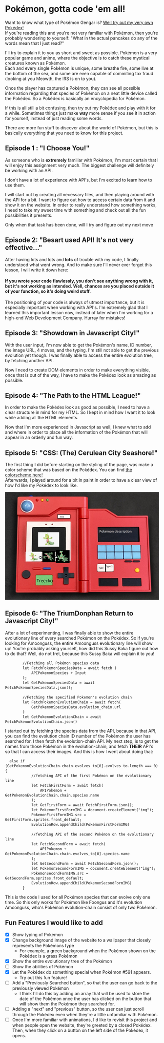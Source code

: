 # Pokémon, gotta code 'em all!
Want to know what type of Pokémon Gengar is? [Well try out my very own Pokédex!](https://besartelezi.github.io/ajax-pokedex/) </br> 
If you're reading this and you're not very familiar with Pokémon, then you're probably wondering to yourself: "What in the actual pancakes do any of the words mean that I just read?" </br>

I'll try to explain it to you as short and sweet as possible. Pokémon is a very popular game and anime, where the objective is to catch these mystical creatures known as Pokémon. </br> 
Each and every single Pokémon is unique, some breathe fire, some live at the bottom of the sea, and some are even capable of commiting tax fraud (looking at you Meowth, the IRS is on to you). </br>

Once the player has captured a Pokémon, they can see all possible information regarding that species of Pokémon on a neat little device called the Pokédex. So a Pokédex is basically an encyclopedia for Pokémon. </br>

If this is all still a bit confusing, then try out my Pokédex and play with it for a while. Sometimes things just make **way** more sense if you see it in action for yourself, instead of just reading some words. </br>

There are more fun stuff to discover about the world of Pokémon, but this is basically everything that you need to know for this project.

## Episode 1 : "I Choose You!"
As someone who is **extremely** familiar with Pokémon, I'm most certain that I will enjoy this assignment very much. The biggest challenge will definitely be working with an API. </br>

I don't have a lot of experience with API's, but I'm excited to learn how to use them. </br>

I will start out by creating all necessary files, and then playing around with the API for a bit. I want to figure out how to access certain data from it and show it on the website. In order to really understand how something works, I need to take my sweet time with something and check out all the fun possibilities it presents. </br>

Only when that task has been done, will I try and figure out my next move

## Episode 2: "Besart used API! It's not very effective..."
After having lots and lots and **lots** of trouble with my code, I finally understood what went wrong. And to make sure I'll never ever forget this lesson, I will write it down here:
#### If you wrote your code flawlessly, you don't see anything wrong with it, but it's not working as intended. Well, chances are you placed outside it of your function, so it's doing weird stuff. </br>

The positioning of your code is always of utmost importance, but it is especially important when working with API's. I'm extremely glad that I learned this important lesson now, instead of later when I'm working for a high-end Web Development Company. Hurray for mistakes!

## Episode 3: "Showdown in Javascript City!"
With the user input, I'm now able to get the Pokémon's name, ID number, the image URL, 4 moves, and the typing. I'm still not able to get the previous evolution yet though. I was finally able to access the entire evolution tree, by fetching another API. </br>

Now I need to create DOM elements in order to make everything visible, once that is out of the way, I have to make the Pokédex look as amazing as possible.

## Episode 4: "The Path to the HTML League!"
In order to make the Pokédex look as good as possible, I need to have a clear structure in mind for my HTML. So I kept in mind how I want it to look while adding all the HTML elements. </br>

Now that I'm more experienced in Javascript as well, I knew what to add and where in order to place all the information of the Pokémon that will appear in an orderly and fun way.

## Episode 5: "CSS: (The) Cerulean City Seashore!" 
The first thing I did before starting on the styling of the page, was make a color scheme that was based on the Pokédex. You can find [the colorscheme here!](https://coolors.co/1f2025-a10001-eb5352-fef3ef-88c9f1-5182ac-7bc87a) </br>
Afterwards, I played around for a bit in paint in order to have a clear view of how I'd like my Pokédex to look like.

![ScreenShot](/images/pokedex-example.png)


## Episode 6: "The TriumDonphan Return to Javascript City!"
After a lot of experimenting, I was finally able to show the entire evolutionary line of every searched Pokémon on the Pokédex. So if you're looking for Amoonguss, the entire Amoonguss evolutionary line will show up! You're probably asking yourself, how did this Sussy Baka figure out how to do that? Well, do not fret, because this Sussy Baka will explain it to you! </br>
```
        //Fetching all Pokémon species data
        let FetchPokemonSpeciesData = await fetch (
            APIPokemonSpecies + Input
        );
        let GetPokemonSpeciesData = await FetchPokemonSpeciesData.json();

        //Fetching the specified Pokemon's evolution chain
        let FetchPokemonEvolutionChain = await fetch(
            GetPokemonSpeciesData.evolution_chain.url
        )
        let GetPokemonEvolutionChain = await FetchPokemonEvolutionChain.json()
```
I started out by fetching the species data from the API, because in that API, you can find the evolution chain ID number of the Pokémon the user has searched for. I then fetch the evolution-chain API. My next step, is to get the names from those Pokémon in the evolution-chain, and fetch **THEIR** API's so that I can access their images. And this is how I went about doing that:
```
  else if (GetPokemonEvolutionChain.chain.evolves_to[0].evolves_to.length === 0) {
            //fetching API of the first Pokémon on the evolutionary line
            let FetchFirstForm = await fetch(
                APIPokemon + GetPokemonEvolutionChain.chain.species.name
            );
            let GetFirstForm = await FetchFirstForm.json();
            let PokemonFirstFormIMG = document.createElement("img");
            PokemonFirstFormIMG.src = GetFirstForm.sprites.front_default;
            EvolutionRow.appendChild(PokemonFirstFormIMG)

            //fetching API of the second Pokémon on the evolutionary line
            let FetchSecondForm = await fetch(
                APIPokemon + GetPokemonEvolutionChain.chain.evolves_to[0].species.name
            );
            let GetSecondForm = await FetchSecondForm.json();
            let PokemonSecondFormIMG = document.createElement("img");
            PokemonSecondFormIMG.src = GetSecondForm.sprites.front_default;
            EvolutionRow.appendChild(PokemonSecondFormIMG)
        }
```
This is the code I used for all Pokémon species that can evolve only one time. So this only works for Pokémon like Foongus and it's evolution Amoonguss, who's Pokémon evolution-chain consist of only two Pokémon.

## Fun Features I would like to add
- [x] Show typing of Pokémon
- [x] Change background image of the website to a wallpaper that closely represents the Pokémons type
  * For example, a green background when the Pokémon shown on the Pokédex is a grass Pokémon
- [x] Show the entire evolutionary tree of the Pokémon
- [ ] Show the abilities of Pokémon
- [x] Let the Pokédex do something special when Pokémon #591 appears.
  * Try out this fun feature!
- [ ] Add a "Previously Searched button", so that the user can go back to the previously viewed Pokémon
  * I think I'll do this by adding an array that will be used to store the date of the Pokémon once the user has clicked on the button that will show them the Pokémon they searched for.
- [ ] Adding a "next" and "previous" button, so the user can just scroll through the Pokédex even when they're a little unfamiliar with Pokémon.
- [ ] Once I'm more familiar with animations, I'd like to revisit this project and when people open the website, they're greeted by a closed Pokédex. Then, when they click on a button on the left side of the Pokédex, it opens.